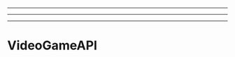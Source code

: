 ----------------------------------------------------------------------
----------------------------------------------------------------------------------------------------
-------------------------------------------------------
# VideoGameAPI
